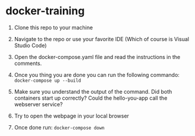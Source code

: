 # docker-training

1. Clone this repo to your machine
2. Navigate to the repo or use your favorite IDE (Which of course is Visual Studio Code)
3. Open the docker-compose.yaml file and read the instructions in the comments.
4. Once you thing you are done you can run the following commando:
   ```docker-compose up --build```
   
5. Make sure you understand the output of the command. Did both containers start up correctly? Could the hello-you-app call the webserver service?
6. Try to open the webpage in your local browser
7. Once done run: `docker-compose down`
